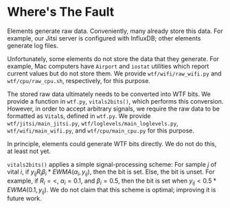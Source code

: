 # Where's The Fault

Elements generate raw data. Conveniently, many already store this data. For example, our Jitsi server is configured with InfluxDB; other elements generate log files.

Unfortunately, some elements do not store the data that they generate. For example, Mac computers have `Airport` and `iostat` utilities which report current values but do not store them. We provide `wtf/wifi/raw_wifi.py` and `wtf/cpu/raw_cpu.sh`, respectively, for this purpose.

The stored raw data ultimately needs to be converted into WTF bits. We provide a function in `wtf.py`, `vitals2bits()`, which performs this conversion. However, in order to accept arbitrary signals, we require the raw data to be formatted as `Vital`s, defined in `wtf.py`. We provide `wtf/jitsi/main_jitsi.py`, `wtf/loglevels/main_loglevels.py`, `wtf/wifi/main_wifi.py`, and `wtf/cpu/main_cpu.py` for this purpose.

In principle, elements could generate WTF bits directly. We do not do this, at least not yet.

`vitals2bits()` applies a simple signal-processing scheme: For sample $j$ of vital $i$, if $y_{ij} \mathrel{R_i} \beta_i * EWMA(\alpha_i, y_{ij})$, then the bit is set. Else, the bit is unset. For example, if $\mathrel{R_i} = <$, $\alpha_i = 0.1$, and $\beta_i = 0.5$, then the bit is set when $y_{ij} < 0.5 * EWMA(0.1, y_{ij})$. We do not claim that this scheme is optimal; improving it is future work.
